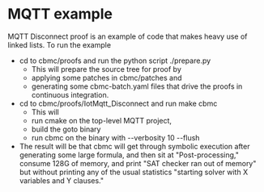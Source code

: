 MQTT example
============

MQTT Disconnect proof is an example of code that makes heavy
use of linked lists.  To run the example

* cd to cbmc/proofs and run the python script ./prepare.py
    * This will prepare the source tree for proof by
	* applying some patches in cbmc/patches and
	* generating some cbmc-batch.yaml files that drive the proofs in
      continuous integration.
* cd to cbmc/proofs/IotMqtt_Disconnect and run make cbmc
    * This will
	* run cmake on the top-level MQTT project,
	* build the goto binary
	* run cbmc on the binary with --verbosity 10 --flush
* The result will be that cbmc will get through symbolic execution
  after generating some large formula, and then sit at
  "Post-processing," consume 128G of memory, and print "SAT checker
  ran out of memory" but without printing any of the usual statistics
  "starting solver with X variables and Y clauses."
